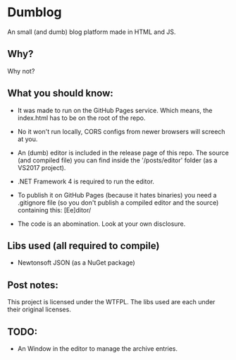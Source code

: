 # Dumblog

An small (and dumb) blog platform made in HTML and JS.

## Why?

Why not?

## What you should know:

- It was made to run on the GitHub Pages service. Which means, the index.html has to be on the root of the repo.

- No it won't run locally, CORS configs from newer browsers will screech at you.
  
- An (dumb) editor is included in the release page of this repo. The source (and compiled file) you can find inside the '/posts/editor' folder (as a VS2017 project).

- .NET Framework 4 is required to run the editor.

- To publish it on GitHub Pages (because it hates binaries) you need a .gitignore file (so you don't publish a compiled editor and the source) containing this: [Ee]ditor/
  
- The code is an abomination. Look at your own disclosure.

## Libs used (all required to compile)

* Newtonsoft JSON (as a NuGet package)

## Post notes:

This project is licensed under the WTFPL. The libs used are each under their original licenses.

## TODO:

- An Window in the editor to manage the archive entries.
